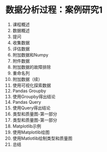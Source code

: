 # 数据分析过程：案例研究1

1. 课程概述
2. 数据概述
3. 提问
4. 收集数据
5. 评估数据
6. 附加数据和Numpy
7. 附件数据
8. 附加数据的故障排除
9. 重命名列
10. 附加数据（续）
11. 使用可视化探索数据
12. Pandas Groupby
13. 使用Groupby得出结论
14. Pandas Query
15. 使用Query得出结论
16. 类型和质量图-第一部分
17. 类型和质量图-第一部分
18. Matplotlib示例
19. 使用Matplotlib绘图
20. 使用Matlotlib绘制类型和质量图
21. 总结